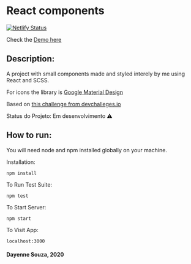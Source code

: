 # React components

[![Netlify Status](https://api.netlify.com/api/v1/badges/4e8facd9-91ef-4530-b436-74c5b3ae2091/deploy-status)](https://app.netlify.com/sites/day-react-components/deploys)

Check the [Demo here](https://day-react-components.netlify.app)

## Description:

A project with small components made and styled interely by me using React and SCSS.

For icons the library is [Google Material Design](https://material.io/resources/icons/?style=baseline)

Based on [this challenge from devchalleges.io](https://devchallenges.io/challenges/ohgVTyJCbm5OZyTB2gNY)

Status do Projeto: Em desenvolvimento :warning:

## How to run:

You will need node and npm installed globally on your machine.

Installation:

`npm install`

To Run Test Suite:

`npm test`

To Start Server:

`npm start`

To Visit App:

`localhost:3000`

#### Dayenne Souza, 2020

